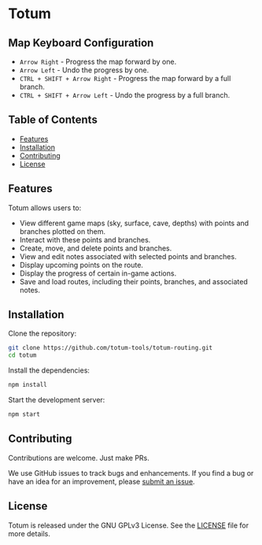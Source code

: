 # Totum

## Map Keyboard Configuration

- `Arrow Right` - Progress the map forward by one.
- `Arrow Left` - Undo the progress by one.
- `CTRL + SHIFT + Arrow Right` - Progress the map forward by a full branch.
- `CTRL + SHIFT + Arrow Left` - Undo the progress by a full branch.

## Table of Contents

- [Features](#features)
- [Installation](#installation)
- [Contributing](#contributing)
- [License](#license)

## Features

Totum allows users to:

- View different game maps (sky, surface, cave, depths) with points and branches plotted on them.
- Interact with these points and branches.
- Create, move, and delete points and branches.
- View and edit notes associated with selected points and branches.
- Display upcoming points on the route.
- Display the progress of certain in-game actions.
- Save and load routes, including their points, branches, and associated notes.

## Installation

Clone the repository:

```sh
git clone https://github.com/totum-tools/totum-routing.git
cd totum
```

Install the dependencies:

```sh
npm install
```

Start the development server:

```sh
npm start
```

## Contributing

Contributions are welcome. Just make PRs.

We use GitHub issues to track bugs and enhancements. If you find a bug or have an idea for an improvement, please [submit an issue](https://github.com/totum-tools/totum-routing/issues/new).

## License

Totum is released under the GNU GPLv3 License. See the [LICENSE](LICENSE) file for more details.
